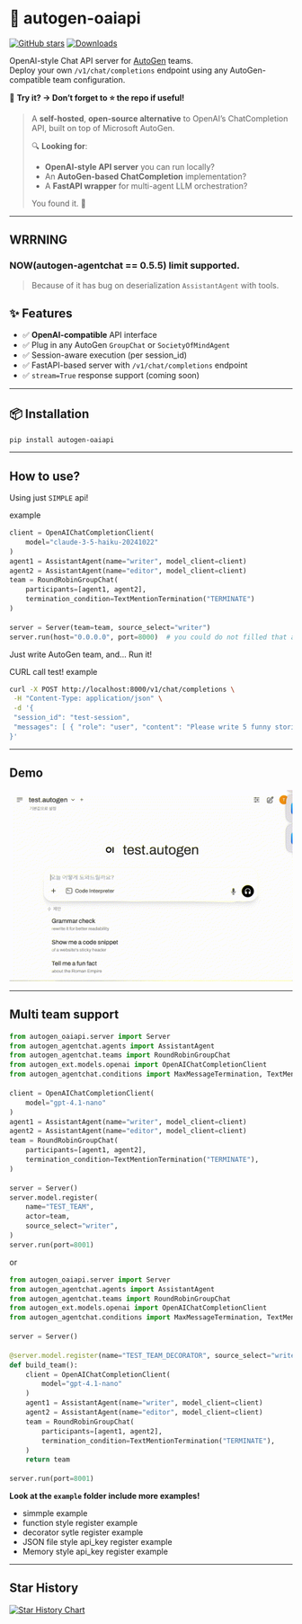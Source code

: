 # 🧠 autogen-oaiapi
[![GitHub stars](https://img.shields.io/github/stars/SongChiYoung/autogen-oaiapi?style=social)](https://github.com/SongChiYoung/autogen-oaiapi/stargazers)
[![Downloads](https://static.pepy.tech/personalized-badge/autogen-oaiapi?period=week&units=international_system&left_color=gray&right_color=orange&left_text=Downloads/week)](https://pepy.tech/project/autogen-oaiapi)

OpenAI-style Chat API server for [AutoGen](https://github.com/microsoft/autogen) teams.  
Deploy your own `/v1/chat/completions` endpoint using any AutoGen-compatible team configuration.

🚀 **Try it? → Don’t forget to ⭐ the repo if useful!**


> A **self-hosted**, **open-source alternative** to OpenAI’s ChatCompletion API, built on top of Microsoft AutoGen.
> 
> 🔍 **Looking for**:
> - **OpenAI-style API server** you can run locally?
> - An **AutoGen-based ChatCompletion** implementation?
> - A **FastAPI wrapper** for multi-agent LLM orchestration?
> 
> You found it. 🚀


---
## WRRNING
### NOW(autogen-agentchat == 0.5.5) limit supported. 
> Because of it has bug on deserialization `AssistantAgent` with tools.


## ✨ Features

- ✅ **OpenAI-compatible** API interface
- ✅ Plug in any AutoGen `GroupChat` or `SocietyOfMindAgent`
- ✅ Session-aware execution (per session_id)
- ✅ FastAPI-based server with `/v1/chat/completions` endpoint
- ✅ `stream=True` response support (coming soon)

---

## 📦 Installation
```shell
pip install autogen-oaiapi
```

---

## How to use?
Using just `SIMPLE` api!

example
```python
client = OpenAIChatCompletionClient(
    model="claude-3-5-haiku-20241022"
)
agent1 = AssistantAgent(name="writer", model_client=client)
agent2 = AssistantAgent(name="editor", model_client=client)
team = RoundRobinGroupChat(
    participants=[agent1, agent2],
    termination_condition=TextMentionTermination("TERMINATE")
)

server = Server(team=team, source_select="writer")
server.run(host="0.0.0.0", port=8000)  # you could do not filled that args. default is that host="0.0.0.0", port=8000
```

Just write AutoGen team, and... Run it!

CURL call test!
example
```bash
curl -X POST http://localhost:8000/v1/chat/completions \
 -H "Content-Type: application/json" \
 -d '{
 "session_id": "test-session",
 "messages": [ { "role": "user", "content": "Please write 5 funny stories." } ]
}'
```

---

## Demo
![Demo](https://github.com/SongChiYoung/autogen-oaiapi/blob/main/demo.gif?raw=true)


---

## Multi team support
```python
from autogen_oaiapi.server import Server
from autogen_agentchat.agents import AssistantAgent
from autogen_agentchat.teams import RoundRobinGroupChat
from autogen_ext.models.openai import OpenAIChatCompletionClient
from autogen_agentchat.conditions import MaxMessageTermination, TextMentionTermination

client = OpenAIChatCompletionClient(
    model="gpt-4.1-nano"
)
agent1 = AssistantAgent(name="writer", model_client=client)
agent2 = AssistantAgent(name="editor", model_client=client)
team = RoundRobinGroupChat(
    participants=[agent1, agent2],
    termination_condition=TextMentionTermination("TERMINATE"),
)

server = Server()
server.model.register(
    name="TEST_TEAM",
    actor=team,
    source_select="writer",
)
server.run(port=8001)
```

or 

```python
from autogen_oaiapi.server import Server
from autogen_agentchat.agents import AssistantAgent
from autogen_agentchat.teams import RoundRobinGroupChat
from autogen_ext.models.openai import OpenAIChatCompletionClient
from autogen_agentchat.conditions import MaxMessageTermination, TextMentionTermination

server = Server()

@server.model.register(name="TEST_TEAM_DECORATOR", source_select="writer")
def build_team():
    client = OpenAIChatCompletionClient(
        model="gpt-4.1-nano"
    )
    agent1 = AssistantAgent(name="writer", model_client=client)
    agent2 = AssistantAgent(name="editor", model_client=client)
    team = RoundRobinGroupChat(
        participants=[agent1, agent2],
        termination_condition=TextMentionTermination("TERMINATE"),
    )
    return team

server.run(port=8001)
```

**Look at the `example` folder include more examples!**
- simmple example
- function style register example
- decorator sytle register example
- JSON file style api_key register example
- Memory style api_key register example

---

## Star History

[![Star History Chart](https://api.star-history.com/svg?repos=SongChiYoung/autogen-oaiapi&type=Date)](https://www.star-history.com/#SongChiYoung/autogen-oaiapi&Date)
